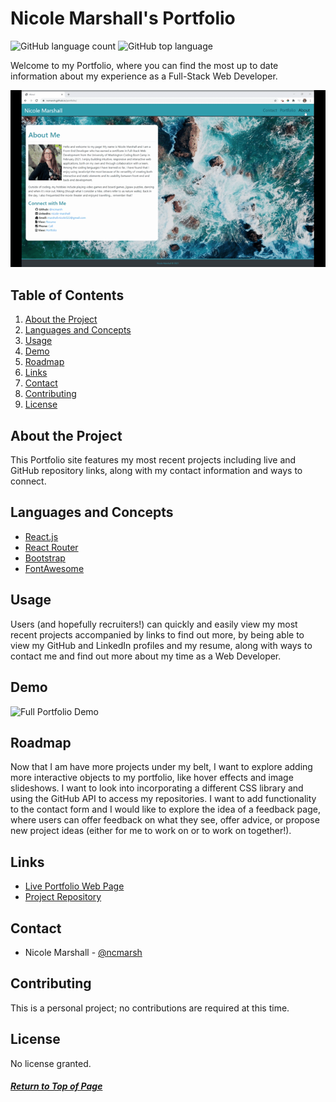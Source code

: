 # Nicole Marshall's Portfolio

![GitHub language count](https://img.shields.io/github/languages/count/ncmarsh/portfolio)
![GitHub top language](https://img.shields.io/github/languages/top/ncmarsh/portfolio)

Welcome to my Portfolio, where you can find the most up to date information about my experience as a Full-Stack Web Developer.

![Examples](./public/demo/quick-portfolio-demo.gif)

## Table of Contents

1. [About the Project](#About-the-Project)
1. [Languages and Concepts](#Languages-and-Concepts)
1. [Usage](#Usage)
1. [Demo](#Demo)
1. [Roadmap](#Roadmap)
1. [Links](#Links)
1. [Contact](#Contact)
1. [Contributing](#Contributing)
1. [License](#License)

## About the Project

This Portfolio site features my most recent projects including live and GitHub repository links, along with my contact information and ways to connect.

## Languages and Concepts

- [React.js](https://reactjs.org/)
- [React Router](https://reactrouter.com/)
- [Bootstrap](https://getbootstrap.com/)
- [FontAwesome](https://fontawesome.com/how-to-use/on-the-web/using-with/react)

## Usage

Users (and hopefully recruiters!) can quickly and easily view my most recent projects accompanied by links to find out more, by being able to view my GitHub and LinkedIn profiles and my resume, along with ways to contact me and find out more about my time as a Web Developer.

## Demo

![Full Portfolio Demo](./public/demo/full-demo.gif)

## Roadmap

Now that I am have more projects under my belt, I want to explore adding more interactive objects to my portfolio, like hover effects and image slideshows. I want to look into incorporating a different CSS library and using the GitHub API to access my repositories. I want to add functionality to the contact form and I would like to explore the idea of a feedback page, where users can offer feedback on what they see, offer advice, or propose new project ideas (either for me to work on or to work on together!).

## Links

- [Live Portfolio Web Page](https://ncmarsh.github.io/myportfolio/)
- [Project Repository](https://github.com/ncmarsh/myportfolio) 

## Contact

- Nicole Marshall - [@ncmarsh](https://github.com/ncmarsh)

## Contributing

This is a personal project; no contributions are required at this time.

## License

No license granted.

##### [Return to Top of Page](#Nicole-Marshall's-Portfolio)
